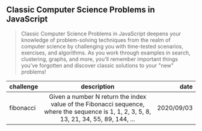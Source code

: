 ## Classic Computer Science Problems in JavaScript

> Classic Computer Science Problems in JavaScript deepens your knowledge of problem-solving techniques from the realm of computer science by challenging you with time-tested scenarios, exercises, and algorithms. As you work through examples in search, clustering, graphs, and more, you'll remember important things you've forgotten and discover classic solutions to your "new" problems!

| challenge   |     description   |  date |
|----------|:-------------:|------:|
| fibonacci |Given a number N return the index value of the Fibonacci sequence, where the sequence is 1, 1, 2, 3, 5, 8, 13, 21, 34, 55, 89, 144, ... | 2020/09/03|

